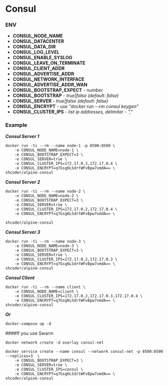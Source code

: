 # Consul

### ENV
* **CONSUL_NODE_NAME** 
* **CONSUL_DATACENTER** 
* **CONSUL_DATA_DIR** 
* **CONSUL_LOG_LEVEL** 
* **CONSUL_ENABLE_SYSLOG** 
* **CONSUL_LEAVE_ON_TERMINATE** 
* **CONSUL_CLIENT_ADDR** 
* **CONSUL_ADVERTISE_ADDR** 
* **CONSUL_NETWORK_INTERFACE** 
* **CONSUL_ADVERTISE_ADDR_WAN** 
* **CONSUL_BOOTSTRAP_EXPECT** - *number*
* **CONSUL_BOOTSTRAP** - *true|false (default: false)*
* **CONSUL_SERVER** - *true|false (default: false)*
* **CONSUL_ENCRYPT** - *use "docker run --rm consul keygen"*
* **CONSUL_CLUSTER_IPS** - *list ip addresses, delimiter - ","*

### Example
***Consul Server 1***

```
docker run -ti --rm --name node-1 -p 8500:8500 \
	-e CONSUL_NODE_NAME=node-1 \
	-e CONSUL_BOOTSTRAP_EXPECT=3 \
	-e CONSUL_SERVER=true \
	-e CONSUL_CLUSTER_IPS=172.17.0.3,172.17.0.4 \
	-e CONSUL_ENCRYPT=q7Gsg6LSdrtWFvBpw7vmdA== \
shcoder/alpine-consul
```

***Consul Server 2***

```
docker run -ti --rm --name node-2 \
	-e CONSUL_NODE_NAME=node-2 \
	-e CONSUL_BOOTSTRAP_EXPECT=3 \
	-e CONSUL_SERVER=true \
	-e CONSUL_CLUSTER_IPS=172.17.0.2,172.17.0.4 \
	-e CONSUL_ENCRYPT=q7Gsg6LSdrtWFvBpw7vmdA== \

shcoder/alpine-consul
```

***Consul Server 3***

```
docker run -ti --rm --name node-3 \
	-e CONSUL_NODE_NAME=node-3 \
	-e CONSUL_BOOTSTRAP_EXPECT=3 \
	-e CONSUL_SERVER=true \
	-e CONSUL_CLUSTER_IPS=172.17.0.2,172.17.0.3 \
	-e CONSUL_ENCRYPT=q7Gsg6LSdrtWFvBpw7vmdA== \
shcoder/alpine-consul
```

***Consul Client***

```
docker run -ti --rm --name client \
	-e CONSUL_NODE_NAME=client \
	-e CONSUL_CLUSTER_IPS=172.17.0.2,172.17.0.3,172.17.0.4 \
	-e CONSUL_ENCRYPT=q7Gsg6LSdrtWFvBpw7vmdA== \
shcoder/alpine-consul
```

***Or***
```
docker-compose up -d
```

####If you use Swarm

```
docker network create -d overlay consul-net
```

```
docker service create --name consul --network consul-net -p 8500:8500 --replicas=3  \
	-e CONSUL_BOOTSTRAP_EXPECT=3 \
	-e CONSUL_SERVER=true \
	-e CONSUL_CLUSTER_IPS=consul \
	-e CONSUL_ENCRYPT=q7Gsg6LSdrtWFvBpw7vmdA== \
shcoder/alpine-consul
```
